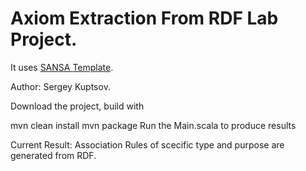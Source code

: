 Axiom Extraction From RDF Lab Project.
=============================

It uses [SANSA Template](https://github.com/SANSA-Stack/SANSA-Template-Maven-Spark).

Author: Sergey Kuptsov.

Download the project, build with

mvn clean install
mvn package
Run the Main.scala to produce results

Current Result: Association Rules of scecific type and purpose are generated from RDF.
